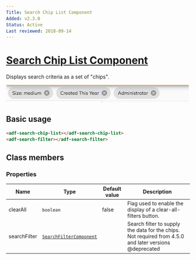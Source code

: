 ```yaml
---
Title: Search Chip List Component
Added: v2.3.0
Status: Active
Last reviewed: 2018-09-14
---
```


# [Search Chip List Component](../../../lib/content-services/src/lib/search/components/search-chip-list/search-chip-list.component.ts "Defined in search-chip-list.component.ts")

Displays search criteria as a set of "chips".

![Selected Facets](../../docassets/images/selected-facets.png)

## Basic usage

```html
<adf-search-chip-list></adf-search-chip-list>
<adf-search-filter></adf-search-filter>
```

## Class members

### Properties

| Name | Type | Default value | Description |
| ---- | ---- | ------------- | ----------- |
| clearAll | `boolean` | false | Flag used to enable the display of a clear-all-filters button. |
| searchFilter | [`SearchFilterComponent`](../../content-services/components/search-filter.component.md) |  | Search filter to supply the data for the chips. Not required from 4.5.0 and later versions @deprecated |
